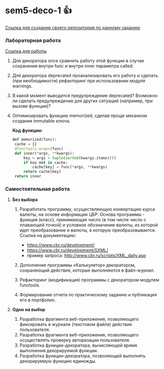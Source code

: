 # sem5-deco-1 :+1:

[Ссылка для создания своего репозитория по данному заданию](https://classroom.github.com/assignment-invitations/421c715e93d3bacefb6dc658f50d880b/)

### Лабораторная работа

[Ссылка для работы](https://repl.it/@zhukov/BaggyMintyChemistry)

1. Для декоратора once cравнить работу этой функции в случае сохранения внутри func и внутри inner параметра called.
2. Для декоратора deprecated проанализировать его работу и сделать (при необходимости) рефакторинг при использовании модуля warnings. 
3. В какой момент выводится предупреждение deprecated? Возможно ли сделать предупреждение для других ситуаций (например, при вызове функции)?
4. Оптимизировать функцию memorized, сделав проще механизм создания immutable ключа.


   __Код функции:__
   ```python
   def memorized(func):
    cache = {}
    @functools.wraps(func)
    def inner(*args, **kwargs):
        key = args + tuple(sorted(kwargs.items()))
        if key not in cache:
            cache[key] = func(*args, **kwargs)
        return cache[key]
    return inner
   ```

### Самостоятельная работа

1. __Без выбора__
   1. Разработать программу, осуществляющую конвертацию курса валюты, на основе информации ЦБР. Основа программы - функция 
      (класс), принимающая число (в том числе число с плавающей точкой) и условное обозначение валюты, из которой идет 
      преобразование и валюты, в которую преобразовывается.
      Ссылка на документацию:
      * https://www.cbr.ru/development/
      * https://www.cbr.ru/development/SXML/
      * пример запроса: http://www.cbr.ru/scripts/XML_daily.asp
   
   2. Дополнение программы «Калькулятор» декоратором, сохраняющий действия, которые выполняются в файл-журнал.
   3. Рефакторинг (модификация) программы с декоратором модулем functools.
   4. Формирование отчета по практическому заданию и публикация его в портфолио.
   
2. __Одно на выбор__
   1. Разработка фрагмента веб-приложения, позволяющего фиксировать в журнале (текстовом файле) действия пользователя.
   2. Разработка фрагмента веб-приложения, позволяющего осуществлять проверку авторизации пользователя.
   3. Разработка функции-декоратора, вычисляющей время выполнения декорируемой функции.
   4. Разработка функции-декоратора, позволяющей выполнять декорируемую функцию единожды.
